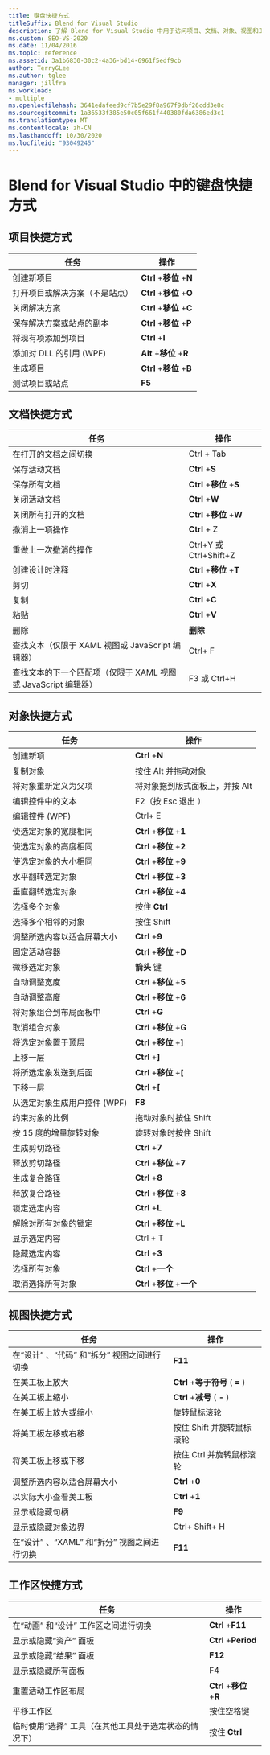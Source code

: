```yaml
---
title: 键盘快捷方式
titleSuffix: Blend for Visual Studio
description: 了解 Blend for Visual Studio 中用于访问项目、文档、对象、视图和工作区的命令的键盘快捷方式。
ms.custom: SEO-VS-2020
ms.date: 11/04/2016
ms.topic: reference
ms.assetid: 3a1b6830-30c2-4a36-bd14-6961f5edf9cb
author: TerryGLee
ms.author: tglee
manager: jillfra
ms.workload:
- multiple
ms.openlocfilehash: 3641edafeed9cf7b5e29f8a967f9dbf26cdd3e8c
ms.sourcegitcommit: 1a36533f385e50c05f661f440380fda6386ed3c1
ms.translationtype: MT
ms.contentlocale: zh-CN
ms.lasthandoff: 10/30/2020
ms.locfileid: "93049245"
---
```

# <a name="keyboard-shortcuts-in-blend-for-visual-studio"></a>Blend for Visual Studio 中的键盘快捷方式

## <a name="project-shortcuts"></a>项目快捷方式

|任务|操作|
|----------------|-------------|
|创建新项目|**Ctrl** +**移位** +**N**|
|打开项目或解决方案（不是站点）|**Ctrl** +**移位** +**O**|
|关闭解决方案|**Ctrl** +**移位** +**C**|
|保存解决方案或站点的副本|**Ctrl** +**移位** +**P**|
|将现有项添加到项目|**Ctrl** +**I**|
|添加对 DLL 的引用 (WPF)|**Alt** +**移位** +**R**|
|生成项目|**Ctrl** +**移位** +**B**|
|测试项目或站点|**F5**|

## <a name="document-shortcuts"></a>文档快捷方式

|任务|操作|
|----------------|-------------|
|在打开的文档之间切换|Ctrl + Tab|
|保存活动文档|**Ctrl** +**S**|
|保存所有文档|**Ctrl** +**移位** +**S**|
|关闭活动文档|**Ctrl** +**W**|
|关闭所有打开的文档|**Ctrl** +**移位** +**W**|
|撤消上一项操作|**Ctrl** + Z|
|重做上一次撤消的操作|Ctrl+Y 或 Ctrl+Shift+Z |
|创建设计时注释|**Ctrl** +**移位** +**T**|
|剪切|**Ctrl** +**X**|
|复制|**Ctrl** +**C**|
|粘贴|**Ctrl** +**V**|
|删除|**删除**|
|查找文本（仅限于 XAML 视图或 JavaScript 编辑器）| Ctrl+  F|
|查找文本的下一个匹配项（仅限于 XAML 视图或 JavaScript 编辑器）|F3 或 Ctrl+H |

## <a name="object-shortcuts"></a>对象快捷方式

|任务|操作|
|----------------|-------------|
|创建新项|**Ctrl** +**N**|
|复制对象|按住 Alt 并拖动对象 |
|将对象重新定义为父项|将对象拖到版式面板上，并按 Alt |
|编辑控件中的文本|F2（按 Esc 退出  ）|
|编辑控件 (WPF)| Ctrl+  E|
|使选定对象的宽度相同|**Ctrl** +**移位** +**1**|
|使选定对象的高度相同|**Ctrl** +**移位** +**2**|
|使选定对象的大小相同|**Ctrl** +**移位** +**9**|
|水平翻转选定对象|**Ctrl** +**移位** +**3**|
|垂直翻转选定对象|**Ctrl** +**移位** +**4**|
|选择多个对象|按住 **Ctrl**|
|选择多个相邻的对象|按住 Shift |
|调整所选内容以适合屏幕大小|**Ctrl** +**9**|
|固定活动容器|**Ctrl** +**移位** +**D**|
|微移选定对象|**箭头** 键|
|自动调整宽度|**Ctrl** +**移位** +**5**|
|自动调整高度|**Ctrl** +**移位** +**6**|
|将对象组合到布局面板中|**Ctrl** +**G**|
|取消组合对象|**Ctrl** +**移位** +**G**|
|将选定对象置于顶层|**Ctrl** +**移位** +**]**|
|上移一层|**Ctrl** +**]**|
|将所选定象发送到后面|**Ctrl** +**移位** +**[**|
|下移一层|**Ctrl** +**[**|
|从选定对象生成用户控件 (WPF)|**F8**|
|约束对象的比例|拖动对象时按住 Shift |
|按 15 度的增量旋转对象|旋转对象时按住 Shift |
|生成剪切路径|**Ctrl** +**7**|
|释放剪切路径|**Ctrl** +**移位** +**7**|
|生成复合路径|**Ctrl** +**8**|
|释放复合路径|**Ctrl** +**移位** +**8**|
|锁定选定内容|**Ctrl** +**L**|
|解除对所有对象的锁定|**Ctrl** +**移位** +**L**|
|显示选定内容| Ctrl + T |
|隐藏选定内容|**Ctrl** +**3**|
|选择所有对象|**Ctrl** +**一个**|
|取消选择所有对象|**Ctrl** +**移位** +**一个**|

## <a name="view-shortcuts"></a>视图快捷方式

|任务|操作|
|----------------|-------------|
|在“设计”  、“代码”  和“拆分”  视图之间进行切换|**F11**|
|在美工板上放大|**Ctrl** +**等于符号** ( **=** ) |
|在美工板上缩小|**Ctrl** +**减号** ( **-** ) |
|在美工板上放大或缩小|旋转鼠标滚轮|
|将美工板左移或右移|按住 Shift 并旋转鼠标滚轮 |
|将美工板上移或下移|按住 Ctrl 并旋转鼠标滚轮 |
|调整所选内容以适合屏幕大小|**Ctrl** +**0**|
|以实际大小查看美工板|**Ctrl** +**1**|
|显示或隐藏句柄|**F9**|
|显示或隐藏对象边界| Ctrl+  Shift+  H|
|在“设计”  、“XAML”  和“拆分”  视图之间进行切换|**F11**|

## <a name="workspace-shortcuts"></a>工作区快捷方式

|任务|操作|
|----------------|-------------|
|在“动画”  和“设计”  工作区之间进行切换|**Ctrl** +**F11**|
|显示或隐藏“资产”  面板|**Ctrl** +**Period**|
|显示或隐藏“结果”  面板|**F12**|
|显示或隐藏所有面板|F4|
|重置活动工作区布局|**Ctrl** +**移位** +**R**|
|平移工作区|按住空格键 |
|临时使用“选择”  工具（在其他工具处于选定状态的情况下）|按住 **Ctrl**|
